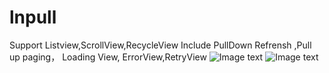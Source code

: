 # lnpull
Support  Listview,ScrollView,RecycleView
Include PullDown Refrensh ,Pull up paging，  Loading View, ErrorView,RetryView
![Image text](https://github.com/dikeboy/lnpull/blob/master/screenshot/shot1.gif)
![Image text](https://github.com/dikeboy/lnpull/blob/master/screenshot/shot2.gif)
